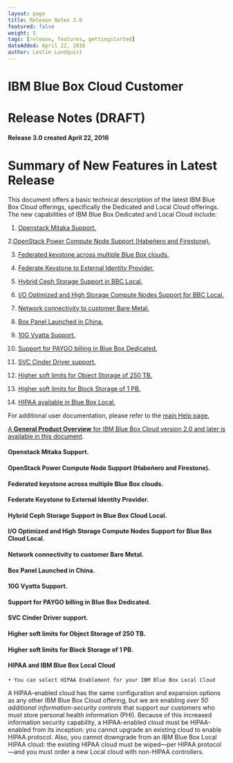```yaml
---
layout: page
title: Release Notes 3.0
featured: false
weight: 5
tags: [release, features, gettingstarted]
dateAdded: April 22, 2016
author: Leslie Lundquist
---
```


# **IBM Blue Box Cloud Customer**

# Release Notes (DRAFT)

#### Release 3.0    created     April 22, 2016

# **Summary of New Features in Latest Release**

This document offers a basic technical description of the latest IBM Blue Box Cloud offerings, specifically the Dedicated and Local Cloud offerings.  The new capabilities of IBM Blue Box Dedicated and Local Cloud include:  

1.  [Openstack Mitaka Support.](https://github.com/IBM-Blue-Box-Help/help-documentation/blob/gh-pages/_gettingstarted/release_notes_for_customers.md/#)
 
2.[OpenStack Power Compute Node Support (Habeñero and Firestone).](https://github.com/IBM-Blue-Box-Help/help-documentation/blob/gh-pages/_gettingstarted/release_notes_for_customers.md/#)

3.  [Federated keystone across multiple Blue Box clouds.](https://github.com/IBM-Blue-Box-Help/help-documentation/blob/gh-pages/_gettingstarted/release_notes_for_customers.md/#)

4.  [Federate Keystone to External Identity Provider.](https://github.com/IBM-Blue-Box-Help/help-documentation/blob/gh-pages/_gettingstarted/release_notes_for_customers.md/#)

5.  [Hybrid Ceph Storage Support in BBC Local.](https://github.com/IBM-Blue-Box-Help/help-documentation/blob/gh-pages/_gettingstarted/release_notes_for_customers.md/#)

6.  [I/O Optimized and High Storage Compute Nodes Support for BBC Local.](https://github.com/IBM-Blue-Box-Help/help-documentation/blob/gh-pages/_gettingstarted/release_notes_for_customers.md/#)

7.  [Network connectivity to customer Bare Metal.](https://github.com/IBM-Blue-Box-Help/help-documentation/blob/gh-pages/_gettingstarted/release_notes_for_customers.md/#)

8. [Box Panel Launched in China.](https://github.com/IBM-Blue-Box-Help/help-documentation/blob/gh-pages/_gettingstarted/release_notes_for_customers.md/#)

9. [10G Vyatta Support.](https://github.com/IBM-Blue-Box-Help/help-documentation/blob/gh-pages/_gettingstarted/release_notes_for_customers.md/#)

10. [Support for PAYGO billing in Blue Box Dedicated.](https://github.com/IBM-Blue-Box-Help/help-documentation/blob/gh-pages/_gettingstarted/release_notes_for_customers.md/#)

11. [SVC Cinder Driver support.](https://github.com/IBM-Blue-Box-Help/help-documentation/blob/gh-pages/_gettingstarted/release_notes_for_customers.md/#)

12. [Higher soft limits for Object Storage of 250 TB.](https://github.com/IBM-Blue-Box-Help/help-documentation/blob/gh-pages/_gettingstarted/release_notes_for_customers.md/#)

13. [Higher soft limits for Block Storage of 1 PB.](https://github.com/IBM-Blue-Box-Help/help-documentation/blob/gh-pages/_gettingstarted/release_notes_for_customers.md/#)

14. [HIPAA available in Blue Box Local.](https://github.com/IBM-Blue-Box-Help/help-documentation/blob/gh-pages/_gettingstarted/release_notes_for_customers.md/#)

For additional user documentation, please refer to the [main Help page.](http://ibm-blue-box-help.github.io/help-documentation/) 

[A **General Product Overview** for IBM Blue Box Cloud version 2.0 and later is available in this document](http://ibm-blue-box-help.github.io/help-documentation/gettingstarted/general_product_overview/).

#### Openstack Mitaka Support.
#### OpenStack Power Compute Node Support (Habeñero and Firestone).
#### Federated keystone across multiple Blue Box clouds.
#### Federate Keystone to External Identity Provider.
#### Hybrid Ceph Storage Support in Blue Box Cloud Local.
#### I/O Optimized and High Storage Compute Nodes Support for Blue Box Cloud Local.
#### Network connectivity to customer Bare Metal.
#### Box Panel Launched in China.
#### 10G Vyatta Support.
#### Support for PAYGO billing in Blue Box Dedicated.
#### SVC Cinder Driver support.
#### Higher soft limits for Object Storage of 250 TB.
#### Higher soft limits for Block Storage of 1 PB.

#### **HIPAA and IBM Blue Box Local Cloud**

	• You can select HIPAA Enablement for your IBM Blue Box Local Cloud

A HIPAA-enabled cloud has the same configuration and expansion options as any other IBM Blue Box Cloud offering, but we are enabling _over 50 additional information-security controls_ that support our customers who must store personal health information (PHI). Because of this increased information security capability, a HIPAA-enabled cloud must be HIPAA-enabled from its inception: you cannot upgrade an existing cloud to enable HIPAA protocol. Also, you cannot downgrade from an IBM Blue Box Local HIPAA cloud: the existing HIPAA cloud must be wiped—per HIPAA protocol—and you must order a new Local cloud with non-HIPAA controllers.

